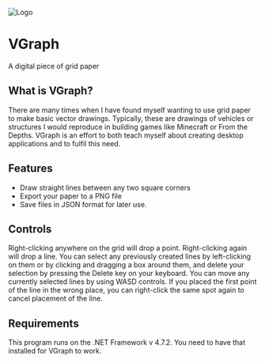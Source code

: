 ![Logo](https://user-images.githubusercontent.com/2125926/132928948-69e2d47c-3ad5-429e-b5b5-3df1fe094d62.png)

# VGraph
A digital piece of grid paper

## What is VGraph?
There are many times when I have found myself wanting to use grid paper to make basic vector drawings. Typically, these are drawings of vehicles or structures I would reproduce in building games like Minecraft or From the Depths. VGraph is an effort to both teach myself about creating desktop applications and to fulfil this need.

## Features
* Draw straight lines between any two square corners
* Export your paper to a PNG file
* Save files in JSON format for later use.

## Controls
Right-clicking anywhere on the grid will drop a point. Right-clicking again will drop a line. You can select any previously created lines by left-clicking on them or by clicking and dragging a box around them, and delete your selection by pressing the Delete key on your keyboard. You can move any currently selected lines by using WASD controls. If you placed the first point of the line in the wrong place, you can right-click the same spot again to cancel placement of the line.

## Requirements
This program runs on the .NET Framework v 4.7.2. You need to have that installed for VGraph to work.
